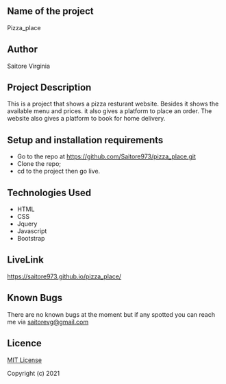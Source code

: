 ## Name of the project

Pizza_place

## Author
Saitore Virginia


## Project Description

This is a project that shows a pizza resturant website. Besides it shows the available menu and prices. it also gives a platform to place an order. The website also gives a platform to book for home delivery.
## Setup and installation requirements

* Go to the repo at https://github.com/Saitore973/pizza_place.git
* Clone the repo;
* cd to the project then go live.

## Technologies Used
* HTML
* CSS
* Jquery
* Javascript
* Bootstrap


## LiveLink
https://saitore973.github.io/pizza_place/

## Known Bugs 

There are no known bugs at the moment but if any spotted you can reach me via saitorevg@gmail.com

## Licence

[MIT License](./LICENSE)

Copyright (c) 2021 
